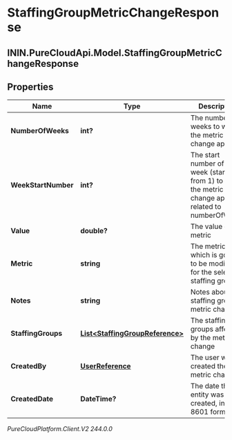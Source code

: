 # StaffingGroupMetricChangeResponse

## ININ.PureCloudApi.Model.StaffingGroupMetricChangeResponse

## Properties

|Name | Type | Description | Notes|
|------------ | ------------- | ------------- | -------------|
| **NumberOfWeeks** | **int?** | The number of weeks to which the metric change applies | |
| **WeekStartNumber** | **int?** | The start number of the week (starting from 1) to which the metric change applies, related to numberOfWeeks | |
| **Value** | **double?** | The value of the metric | |
| **Metric** | **string** | The metric which is going to be modified for the selected staffing groups | |
| **Notes** | **string** | Notes about the staffing groups metric changes | [optional] |
| **StaffingGroups** | [**List&lt;StaffingGroupReference&gt;**](StaffingGroupReference) | The staffing groups affected by the metric change | |
| **CreatedBy** | [**UserReference**](UserReference) | The user who created the metric change | |
| **CreatedDate** | **DateTime?** | The date the entity was created, in ISO-8601 format | |



_PureCloudPlatform.Client.V2 244.0.0_
